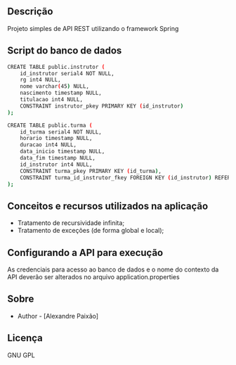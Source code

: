 ## Descrição

Projeto simples de API REST utilizando o framework Spring

## Script do banco de dados 

```bash
CREATE TABLE public.instrutor (
	id_instrutor serial4 NOT NULL,
	rg int4 NULL,
	nome varchar(45) NULL,
	nascimento timestamp NULL,
	titulacao int4 NULL,
	CONSTRAINT instrutor_pkey PRIMARY KEY (id_instrutor)
);

CREATE TABLE public.turma (
	id_turma serial4 NOT NULL,
	horario timestamp NULL,
	duracao int4 NULL,
	data_inicio timestamp NULL,
	data_fim timestamp NULL,
	id_instrutor int4 NULL,
	CONSTRAINT turma_pkey PRIMARY KEY (id_turma),
	CONSTRAINT turma_id_instrutor_fkey FOREIGN KEY (id_instrutor) REFERENCES public.instrutor(id_instrutor)
);
```

## Conceitos e recursos utilizados na aplicação

- Tratamento de recursividade infinita;
- Tratamento de exceções (de forma global e local);

## Configurando a API para execução

As credenciais para acesso ao banco de dados e o nome do contexto da API deverão ser alterados no arquivo application.properties

## Sobre

- Author - [Alexandre Paixão]

## Licença

GNU GPL
